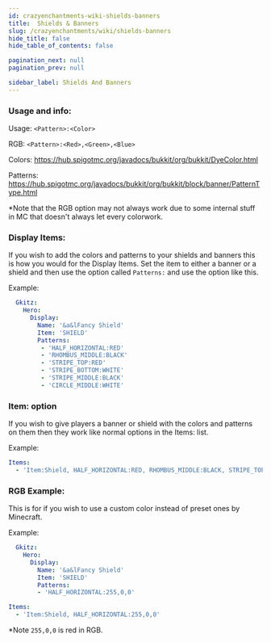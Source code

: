 ```yaml
---
id: crazyenchantments-wiki-shields-banners
title:  Shields & Banners
slug: /crazyenchantments/wiki/shields-banners
hide_title: false
hide_table_of_contents: false

pagination_next: null
pagination_prev: null

sidebar_label: Shields And Banners
---
```


### Usage and info:
Usage: `<Pattern>:<Color>`

RGB: `<Pattern>:<Red>,<Green>,<Blue>`

Colors: https://hub.spigotmc.org/javadocs/bukkit/org/bukkit/DyeColor.html

Patterns: https://hub.spigotmc.org/javadocs/bukkit/org/bukkit/block/banner/PatternType.html

*Note that the RGB option may not always work due to some internal stuff in MC that doesn't always let every colorwork.

### Display Items:
If you wish to add the colors and patterns to your shields and banners this is how you would for the Display Items.
Set the item to either a banner or a shield and then use the option called `Patterns:` and use the option like this.

Example:
```yaml
  Gkitz:
    Hero:
      Display:
        Name: '&a&lFancy Shield'
        Item: 'SHIELD'
        Patterns:
         - 'HALF_HORIZONTAL:RED'
         - 'RHOMBUS_MIDDLE:BLACK'
         - 'STRIPE_TOP:RED'
         - 'STRIPE_BOTTOM:WHITE'
         - 'STRIPE_MIDDLE:BLACK'
         - 'CIRCLE_MIDDLE:WHITE'
```

### Item: option
If you wish to give players a banner or shield with the colors and patterns on them then they work like normal options in the Items: list.

Example:
```yaml
Items:
  - 'Item:Shield, HALF_HORIZONTAL:RED, RHOMBUS_MIDDLE:BLACK, STRIPE_TOP:RED, STRIPE_BOTTOM:WHITE, STRIPE_MIDDLE:BLACK, CIRCLE_MIDDLE:WHITE'
```

### RGB Example:
This is for if you wish to use a custom color instead of preset ones by Minecraft.

Example:
```yaml
  Gkitz:
    Hero:
      Display:
        Name: '&a&lFancy Shield'
        Item: 'SHIELD'
        Patterns:
        - 'HALF_HORIZONTAL:255,0,0'
```
```yaml
Items:
  - 'Item:Shield, HALF_HORIZONTAL:255,0,0'
```
*Note `255,0,0` is red in RGB.